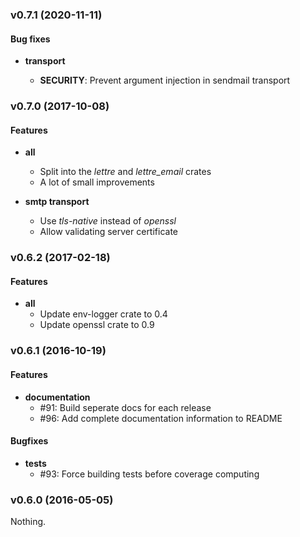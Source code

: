 ### v0.7.1 (2020-11-11)

#### Bug fixes

* **transport**

  * **SECURITY**: Prevent argument injection in sendmail transport

### v0.7.0 (2017-10-08)

#### Features

* **all**
  * Split into the *lettre* and *lettre_email* crates
  * A lot of small improvements

* **smtp transport**
  * Use *tls-native* instead of *openssl*
  * Allow validating server certificate

### v0.6.2 (2017-02-18)

#### Features

* **all**
  * Update env-logger crate to 0.4
  * Update openssl crate to 0.9

### v0.6.1 (2016-10-19)

#### Features

* **documentation**
  * #91: Build seperate docs for each release
  * #96: Add complete documentation information to README

#### Bugfixes

* **tests**
  * #93: Force building tests before coverage computing

### v0.6.0 (2016-05-05)

Nothing.

